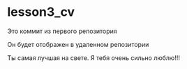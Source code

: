 # lesson3_cv

Это коммит из первого репозитория

Он будет отображен в удаленном репозитории

Ты самая лучшая на свете. Я тебя очень сильно люблю!!!